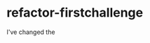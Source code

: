 # refactor-firstchallenge

I've changed the <title> in the header to Horiseon instead of "website" to improve SEO opportunities

I reviewied every link within the header to make sure they were fully functional and only one wasn't as it was missing the id component (specifically the first one - search-engine-optimization)

I've added the alt= atribbute to the images to ensure the page is properly accessible

I've made sure the HTML file contains elements that follow the semantic rules of HTML grammar such as <header>, <main>, <article>, <aside> and <section>. 

I've made sure CSS is updated after changing the elements in HTML. I've merged a few declarations that shared the same selector rules and class to tidy and clean the code up a bit 


